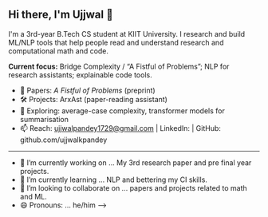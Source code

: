 ## Hi there, I'm Ujjwal 👋

I'm a 3rd-year B.Tech CS student at KIIT University. I research and build ML/NLP tools that help people read and understand research and computational math and code.

**Current focus:** Bridge Complexity / “A Fistful of Problems”; NLP for research assistants; explainable code tools.

- 📄 Papers: *A Fistful of Problems* (preprint)
- 🛠️ Projects: ArxAst (paper-reading assistant)
- 🔭 Exploring: average-case complexity, transformer models for summarisation
- 📫 Reach: ujjwalpandey1729@gmail.com | LinkedIn:  | GitHub: github.com/ujjwalkpandey

---

- 🔭 I’m currently working on ... My 3rd research paper and pre final year projects.
- 🌱 I’m currently learning ... NLP and bettering my CI skills.
- 👯 I’m looking to collaborate on ... papers and projects related to math and ML.
- 😄 Pronouns: ... he/him
-->
